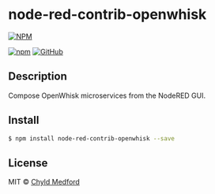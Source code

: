 # node-red-contrib-openwhisk

[![NPM](https://nodei.co/npm/node-red-contrib-openwhisk.png?downloads=true&downloadRank=true&stars=true)](https://nodei.co/npm/node-red-contrib-openwhisk/)

[![npm](https://badge.fury.io/js/node-red-contrib-openwhisk.svg)](https://www.npmjs.com/package/node-red-contrib-openwhisk)
[![GitHub](https://img.shields.io/badge/github-code-blue.svg)](https://github.com/chyld/node-red-contrib-openwhisk)


## Description
Compose OpenWhisk microservices from the NodeRED GUI.


## Install
```sh
$ npm install node-red-contrib-openwhisk --save
```


## License
MIT © [Chyld Medford](https://github.com/chyld)
